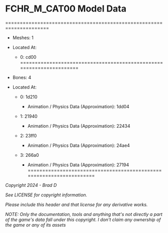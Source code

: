 # FCHR_M_CAT00 Model Data
=====================================================================

* Meshes: 1

* Located At:

  * 0: cd00
=====================================================================

* Bones: 4

* Located At:

  * 0: 1d210

    * Animation / Physics Data (Approximation): 1dd04

  * 1: 21940

    * Animation / Physics Data (Approximation): 22434

  * 2: 23ff0

    * Animation / Physics Data (Approximation): 24ae4

  * 3: 266a0

    * Animation / Physics Data (Approximation): 27194
=====================================================================

*Copyright 2024 - Brad D*

*See LICENSE for copyright information.*

*Please include this header and that license for any derivative works.*

*NOTE: Only the documentation, tools and anything that's not directly a part of the game's data fall under this copyright. I don't claim any ownership of the game or any of its assets*
